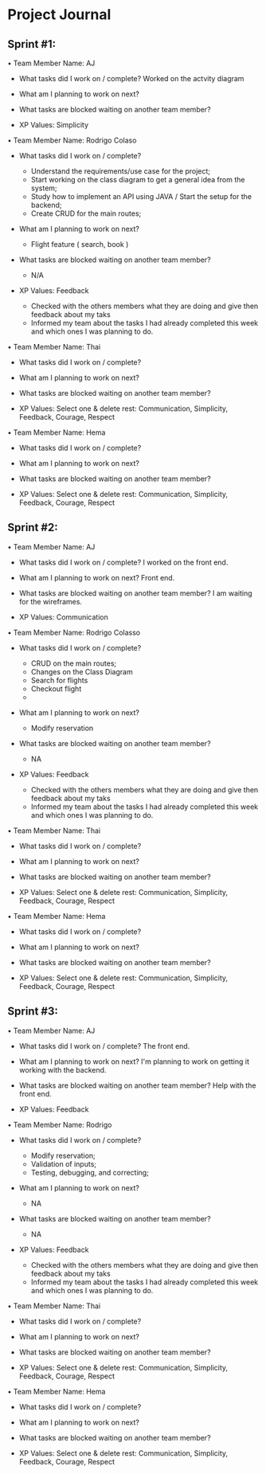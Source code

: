 # Project Journal

## Sprint #1:

• Team Member Name: AJ

- What tasks did I work on / complete? Worked on the actvity diagram

- What am I planning to work on next?

- What tasks are blocked waiting on another team member?

- XP Values: Simplicity

• Team Member Name: Rodrigo Colaso

- What tasks did I work on / complete?
  - Understand the requirements/use case for the project;
  - Start working on the class diagram to get a general idea from the system;
  - Study how to implement an API using JAVA / Start the setup for the backend;
  - Create CRUD for the main routes;
  
- What am I planning to work on next?
  - Flight feature ( search, book )

- What tasks are blocked waiting on another team member?
  - N/A
  
- XP Values: Feedback
  - Checked with the others members what they are doing and give then feedback about my taks
  - Informed my team about the tasks I had already completed this week and which ones I was planning to do.

• Team Member Name: Thai

- What tasks did I work on / complete?

- What am I planning to work on next?

- What tasks are blocked waiting on another team member?

- XP Values: Select one & delete rest: Communication, Simplicity, Feedback, Courage, Respect


• Team Member Name: Hema

- What tasks did I work on / complete?

- What am I planning to work on next?

- What tasks are blocked waiting on another team member?

- XP Values: Select one & delete rest: Communication, Simplicity, Feedback, Courage, Respect

## Sprint #2:

• Team Member Name: AJ

- What tasks did I work on / complete? I worked on the front end.
  
- What am I planning to work on next? Front end.

- What tasks are blocked waiting on another team member? I am waiting for the wireframes.

- XP Values: Communication


• Team Member Name: Rodrigo Colasso

- What tasks did I work on / complete?
  - CRUD on the main routes;
  - Changes on the Class Diagram
  - Search for flights
  - Checkout flight
  -
- What am I planning to work on next?
  - Modify reservation 

- What tasks are blocked waiting on another team member?
  - NA
  
- XP Values: Feedback
  - Checked with the others members what they are doing and give then feedback about my taks
  - Informed my team about the tasks I had already completed this week and which ones I was planning to do.


• Team Member Name: Thai

- What tasks did I work on / complete?

- What am I planning to work on next?

- What tasks are blocked waiting on another team member?

- XP Values: Select one & delete rest: Communication, Simplicity, Feedback, Courage, Respect


• Team Member Name: Hema

- What tasks did I work on / complete?

- What am I planning to work on next?

- What tasks are blocked waiting on another team member?

- XP Values: Select one & delete rest: Communication, Simplicity, Feedback, Courage, Respect


## Sprint #3:

• Team Member Name: AJ

- What tasks did I work on / complete? The front end.

- What am I planning to work on next? I'm planning to work on getting it working with the backend.

- What tasks are blocked waiting on another team member? Help with the front end.

- XP Values: Feedback


• Team Member Name: Rodrigo

- What tasks did I work on / complete?
  - Modify reservation;
  - Validation of inputs;
  - Testing, debugging, and correcting;

- What am I planning to work on next?
  - NA
  
- What tasks are blocked waiting on another team member?
  - NA
  
- XP Values: Feedback
  - Checked with the others members what they are doing and give then feedback about my taks
  - Informed my team about the tasks I had already completed this week and which ones I was planning to do.

• Team Member Name: Thai

- What tasks did I work on / complete?

- What am I planning to work on next?

- What tasks are blocked waiting on another team member?

- XP Values: Select one & delete rest: Communication, Simplicity, Feedback, Courage, Respect


• Team Member Name: Hema

- What tasks did I work on / complete?

- What am I planning to work on next?

- What tasks are blocked waiting on another team member?

- XP Values: Select one & delete rest: Communication, Simplicity, Feedback, Courage, Respect


